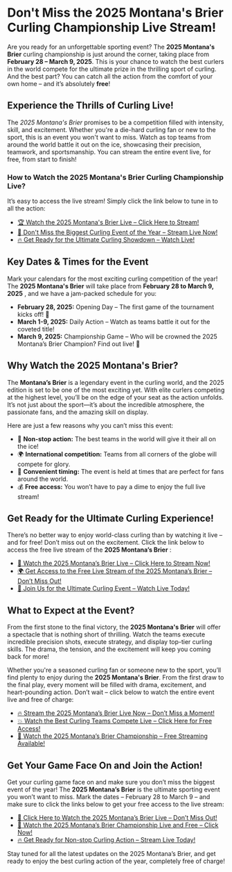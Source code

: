 # Don't Miss the 2025 Montana's Brier Curling Championship Live Stream!

Are you ready for an unforgettable sporting event? The **2025 Montana's Brier** curling championship is just around the corner, taking place from **February 28 – March 9, 2025**. This is your chance to watch the best curlers in the world compete for the ultimate prize in the thrilling sport of curling. And the best part? You can catch all the action from the comfort of your own home – and it’s absolutely **free**!

## Experience the Thrills of Curling Live!

The _2025 Montana's Brier_ promises to be a competition filled with intensity, skill, and excitement. Whether you're a die-hard curling fan or new to the sport, this is an event you won't want to miss. Watch as top teams from around the world battle it out on the ice, showcasing their precision, teamwork, and sportsmanship. You can stream the entire event live, for free, from start to finish!

### How to Watch the 2025 Montana's Brier Curling Championship Live?

It’s easy to access the live stream! Simply click the link below to tune in to all the action:

- [🏆 Watch the 2025 Montana's Brier Live – Click Here to Stream!](https://tinyurl.com/livestreamfreeo?st=2025montanasbrier&si=gh)
- [🌟 Don't Miss the Biggest Curling Event of the Year – Stream Live Now!](https://tinyurl.com/livestreamfreeo?st=2025montanasbrier&si=gh)
- [🔥 Get Ready for the Ultimate Curling Showdown – Watch Live!](https://tinyurl.com/livestreamfreeo?st=2025montanasbrier&si=gh)

## Key Dates & Times for the Event

Mark your calendars for the most exciting curling competition of the year! The **2025 Montana's Brier** will take place from **February 28 to March 9, 2025** , and we have a jam-packed schedule for you:

- **February 28, 2025:** Opening Day – The first game of the tournament kicks off! 🥌
- **March 1-9, 2025:** Daily Action – Watch as teams battle it out for the coveted title!
- **March 9, 2025:** Championship Game – Who will be crowned the 2025 Montana’s Brier Champion? Find out live! 🏅

## Why Watch the 2025 Montana's Brier?

The **Montana’s Brier** is a legendary event in the curling world, and the 2025 edition is set to be one of the most exciting yet. With elite curlers competing at the highest level, you’ll be on the edge of your seat as the action unfolds. It’s not just about the sport—it’s about the incredible atmosphere, the passionate fans, and the amazing skill on display.

Here are just a few reasons why you can’t miss this event:

- 🚨 **Non-stop action:** The best teams in the world will give it their all on the ice!
- 🌍 **International competition:** Teams from all corners of the globe will compete for glory.
- 📅 **Convenient timing:** The event is held at times that are perfect for fans around the world.
- 💰 **Free access:** You won’t have to pay a dime to enjoy the full live stream!

## Get Ready for the Ultimate Curling Experience!

There’s no better way to enjoy world-class curling than by watching it live – and for free! Don’t miss out on the excitement. Click the link below to access the free live stream of the **2025 Montana’s Brier** :

- [🚨 Watch the 2025 Montana’s Brier Live – Click Here to Stream Now!](https://tinyurl.com/livestreamfreeo?st=2025montanasbrier&si=gh)
- [🌍 Get Access to the Free Live Stream of the 2025 Montana’s Brier – Don’t Miss Out!](https://tinyurl.com/livestreamfreeo?st=2025montanasbrier&si=gh)
- [🎉 Join Us for the Ultimate Curling Event – Watch Live Today!](https://tinyurl.com/livestreamfreeo?st=2025montanasbrier&si=gh)

## What to Expect at the Event?

From the first stone to the final victory, the **2025 Montana's Brier** will offer a spectacle that is nothing short of thrilling. Watch the teams execute incredible precision shots, execute strategy, and display top-tier curling skills. The drama, the tension, and the excitement will keep you coming back for more!

Whether you're a seasoned curling fan or someone new to the sport, you’ll find plenty to enjoy during the **2025 Montana's Brier**. From the first draw to the final play, every moment will be filled with drama, excitement, and heart-pounding action. Don’t wait – click below to watch the entire event live and free of charge:

- [🔥 Stream the 2025 Montana’s Brier Live Now – Don’t Miss a Moment!](https://tinyurl.com/livestreamfreeo?st=2025montanasbrier&si=gh)
- [💥 Watch the Best Curling Teams Compete Live – Click Here for Free Access!](https://tinyurl.com/livestreamfreeo?st=2025montanasbrier&si=gh)
- [🏅 Watch the 2025 Montana’s Brier Championship – Free Streaming Available!](https://tinyurl.com/livestreamfreeo?st=2025montanasbrier&si=gh)

## Get Your Game Face On and Join the Action!

Get your curling game face on and make sure you don’t miss the biggest event of the year! The **2025 Montana’s Brier** is the ultimate sporting event you won’t want to miss. Mark the dates – February 28 to March 9 – and make sure to click the links below to get your free access to the live stream:

- [🌟 Click Here to Watch the 2025 Montana’s Brier Live – Don’t Miss Out!](https://tinyurl.com/livestreamfreeo?st=2025montanasbrier&si=gh)
- [🎉 Watch the 2025 Montana’s Brier Championship Live and Free – Click Now!](https://tinyurl.com/livestreamfreeo?st=2025montanasbrier&si=gh)
- [🔥 Get Ready for Non-stop Curling Action – Stream Live Today!](https://tinyurl.com/livestreamfreeo?st=2025montanasbrier&si=gh)

Stay tuned for all the latest updates on the 2025 Montana’s Brier, and get ready to enjoy the best curling action of the year, completely free of charge!

